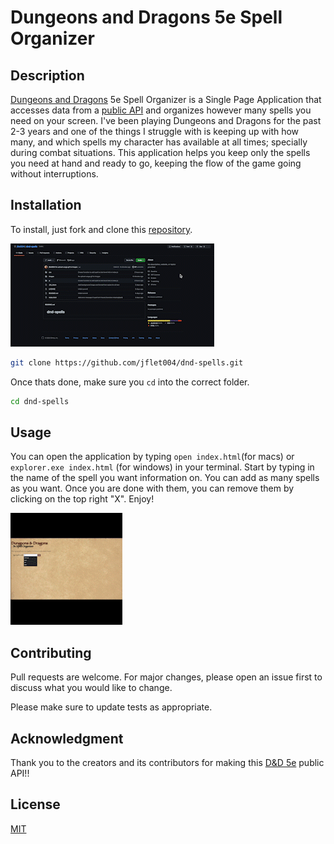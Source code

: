 # Dungeons and Dragons 5e Spell Organizer

## Description

[Dungeons and Dragons](https://dnd.wizards.com/) 5e Spell Organizer is a Single Page Application that accesses data from a [public API](https://www.dnd5eapi.co/) and organizes however many spells you need on your screen. I've been playing Dungeons and Dragons for the past 2-3 years and one of the things I struggle with is keeping up with how many, and which spells my character has available at all times; specially during combat situations. This application helps you keep only the spells you need at hand and ready to go, keeping the flow of the game going without interruptions.

## Installation

To install, just fork and clone this [repository](https://github.com/jflet004/dnd-spells).

![GIF](images/forkAndClone.gif)

```bash
git clone https://github.com/jflet004/dnd-spells.git
```

Once thats done, make sure you `cd` into the correct folder.

```bash
cd dnd-spells
```

## Usage

You can open the application by typing `open index.html`(for macs) or `explorer.exe index.html` (for windows) in your terminal. Start by typing in the name of the spell you want information on. You can add as many spells as you want. Once you are done with them, you can remove them by clicking on the top right "X". Enjoy!

![GIF](images/usage.gif)

## Contributing

Pull requests are welcome. For major changes, please open an issue first to discuss what you would like to change.

Please make sure to update tests as appropriate.

## Acknowledgment

Thank you to the creators and its contributors for making this [D&D 5e](https://www.dnd5eapi.co/) public API!!

## License

[MIT](https://choosealicense.com/licenses/mit/)
